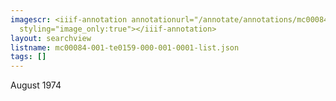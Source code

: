 ```yaml
---
imagescr: <iiif-annotation annotationurl="/annotate/annotations/mc00084-001-te0159-000-001-0001-003.json"
  styling="image_only:true"></iiif-annotation>
layout: searchview
listname: mc00084-001-te0159-000-001-0001-list.json
tags: []
---
```

August 1974